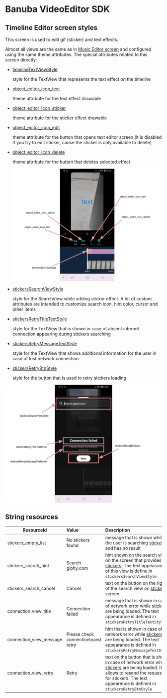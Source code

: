# Banuba VideoEditor SDK
## Timeline Editor screen styles

This screen is used to edit gif (sticker) and text effects. 

Almost all views are the same as in [Music Editor screen](music_editor_styles.md) and configured using the same theme attributes. The special attributes related to this screen directly:

- [timelineTextViewStyle](https://github.com/Banuba/ve-sdk-android-integration-sample/blob/main/app/src/main/res/values/themes.xml#L183)

    style for the TextView that represents the text effect on the timeline

- [object_editor_icon_text](https://github.com/Banuba/ve-sdk-android-integration-sample/blob/main/app/src/main/res/values/themes.xml#L184)

    theme attribute for the text effect drawable

- [object_editor_icon_sticker](https://github.com/Banuba/ve-sdk-android-integration-sample/blob/main/app/src/main/res/values/themes.xml#L185)

    theme attribute for the sticker effect drawable

- [object_editor_icon_edit](https://github.com/Banuba/ve-sdk-android-integration-sample/blob/main/app/src/main/res/values/themes.xml#L186)

    theme attribute for the button that opens text editor screen (it is disabled if you try to edit sticker, cause the sticker is only available to delete)
- [object_editor_icon_delete](https://github.com/Banuba/ve-sdk-android-integration-sample/blob/main/app/src/main/res/values/themes.xml#L187)

    theme attribute for the button that deletes selected effect

    ![img](screenshots/timeline1.png)

- [stickersSearchViewStyle](https://github.com/Banuba/ve-sdk-android-integration-sample/blob/main/app/src/main/res/values/themes.xml#L177)

    style for the SearchView while adding sticker effect. A lot of custom attributes are intended to customize search icon, hint color, cursor and other items
- [stickersRetryTitleTextStyle](https://github.com/Banuba/ve-sdk-android-integration-sample/blob/main/app/src/main/res/values/themes.xml#L178)

    style for the TextView that is shown in case of absent internet connection appearing during stickers searching
- [stickersRetryMessageTextStyle](https://github.com/Banuba/ve-sdk-android-integration-sample/blob/main/app/src/main/res/values/themes.xml#L179)

    style for the TextView that shows additional information for the user in case of lost network connection
- [stickersRetryBtnStyle](https://github.com/Banuba/ve-sdk-android-integration-sample/blob/main/app/src/main/res/values/themes.xml#L180)

    style for the button that is used to retry stickers loading

![img](screenshots/timeline2.png)


## String resources

| ResourceId        |      Value      |   Description |
| ------------- | :----------- | :------------- |
| stickers_empty_list | No stickers found | message that is shown while the user is searching [stickers](https://github.com/Banuba/ve-sdk-android-integration-sample#configure-stickers-content) and has no result
| stickers_search_hint | Search giphy.com | hint shown on the search view on the screen that provides [stickers](https://github.com/Banuba/ve-sdk-android-integration-sample#configure-stickers-content). The text appearance of this view is define in ```stickersSearchViewStyle```
| stickers_search_cancel | Cancel | text on the button on the right of the search view on [stickers](https://github.com/Banuba/ve-sdk-android-integration-sample#configure-stickers-content) screen
| connection_view_title | Connection failed | message that is shown in case of network error while [stickers](https://github.com/Banuba/ve-sdk-android-integration-sample#configure-stickers-content) are being loaded. The text appearance is defined in ```stickersRetryTitleTextStyle```
| connection_view_message | Please check connection\nand retry | hint that is shown in case of network error while [stickers](https://github.com/Banuba/ve-sdk-android-integration-sample#configure-stickers-content) are being loaded. The text appearance is defined in ```stickersRetryMessageTextStyle```
| connection_view_retry | Retry | text on the button that is shown in case of network error while [stickers](https://github.com/Banuba/ve-sdk-android-integration-sample#configure-stickers-content) are being loaded. It allows to resend the request for stickers. The text appearence is defined in ```stickersRetryBtnStyle```